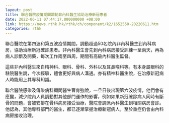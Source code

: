 ```yaml
---
layout: post
title: 聯合醫院疫情期間調動非內科醫生協助治療新冠患者
date: 2022-06-11 07:44:17.000000000 +08:00
link: https://news.rthk.hk/rthk/ch/component/k2/1652550-20220611.htm
categories: rthk
---
```


聯合醫院在第四波和第五波疫情期間，調動超過50名院內非內科醫生到內科病房，協助治療新冠確診患者。非內科醫生會先到內科病房接受訓練一至兩天，再為病人診斷及開藥，每次工作兩至四周，期間有高級內科醫生監督。

這些非內科醫生來自精神科、眼科、骨科、外科以及耳鼻喉科等。有本身屬眼科的駐院醫生說，今次經驗，體會更好與病人溝通。亦有精神科醫生說，在治療新冠病人時能用上其專科知識。

聯合醫院感染及傳染病科顧問醫生曹育強說，一旦日後出現第六波疫情，他們會有應變，減少院內人員調動對其他部門運作的影響，例如如果新冠確診病人同時有斷骨的問題，會被安排在骨科病房接受治療，醫院會調派內科醫生到相關病房會診。他認為，其他專科部門的醫生，都已逐漸掌握治療新冠病人，至於重症仍會由內科病房接收治理。

